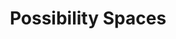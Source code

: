 ---
layout: chapter
title: Possibility Spaces
description: ""
status: stub
pct_complete: "0%"
last_modified: "2016-11-02"
is_section: false
---